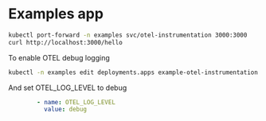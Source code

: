 # Examples app

```sh
kubectl port-forward -n examples svc/otel-instrumentation 3000:3000
curl http://localhost:3000/hello
```

To enable OTEL debug logging

```sh
kubectl -n examples edit deployments.apps example-otel-instrumentation
```

And set OTEL_LOG_LEVEL to debug

```yaml
        - name: OTEL_LOG_LEVEL
          value: debug
```
